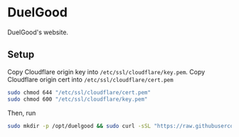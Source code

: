 # DuelGood

DuelGood's website.

## Setup

Copy Cloudflare origin key into `/etc/ssl/cloudflare/key.pem`.
Copy Cloudflare origin cert into `/etc/ssl/cloudflare/cert.pem`

```sh
sudo chmod 644 "/etc/ssl/cloudflare/cert.pem"
sudo chmod 600 "/etc/ssl/cloudflare/key.pem"
```

Then, run

```sh
sudo mkdir -p /opt/duelgood && sudo curl -sSL "https://raw.githubusercontent.com/duelgood/website/refs/heads/main/docker-compose.yml?$(date +%s)" -o /opt/duelgood/docker-compose.yml && sudo curl -sSL "https://raw.githubusercontent.com/duelgood/website/refs/heads/main/startup.sh?$(date +%s)" | sh
```
